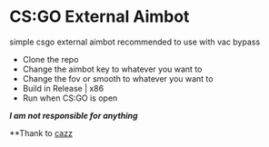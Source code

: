 
# CS:GO External Aimbot
simple csgo external aimbot
recommended to use with vac bypass

- Clone the repo
- Change the aimbot key to whatever you want to
- Change the fov or smooth to whatever you want to
- Build in Release | x86
- Run when CS:GO is open

***I am not responsible for anything***

**Thank to [cazz](https://www.youtube.com/c/cazzwastaken)
